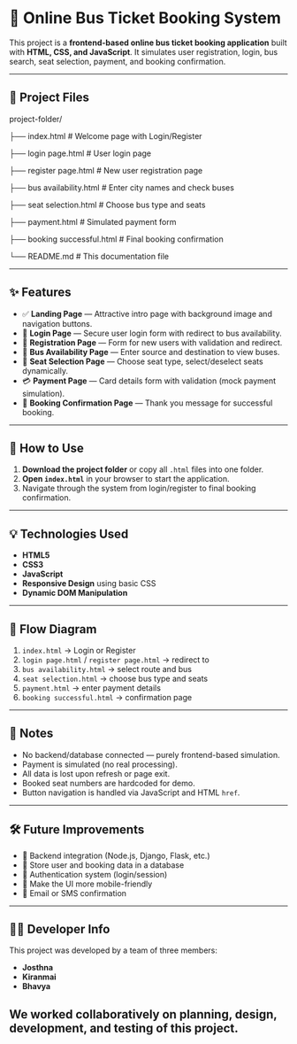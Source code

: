 # 🚌 Online Bus Ticket Booking System

This project is a **frontend-based online bus ticket booking application** built with **HTML, CSS, and JavaScript**. It simulates user registration, login, bus search, seat selection, payment, and booking confirmation.

---

## 📁 Project Files
project-folder/

├── index.html # Welcome page with Login/Register

├── login page.html # User login page

├── register page.html # New user registration page

├── bus availability.html # Enter city names and check buses

├── seat selection.html # Choose bus type and seats

├── payment.html # Simulated payment form

├── booking successful.html # Final booking confirmation

└── README.md # This documentation file

---

## ✨ Features

- ✅ **Landing Page** — Attractive intro page with background image and navigation buttons.
- 🔐 **Login Page** — Secure user login form with redirect to bus availability.
- 📝 **Registration Page** — Form for new users with validation and redirect.
- 🚌 **Bus Availability Page** — Enter source and destination to view buses.
- 💺 **Seat Selection Page** — Choose seat type, select/deselect seats dynamically.
- 💳 **Payment Page** — Card details form with validation (mock payment simulation).
- 🎉 **Booking Confirmation Page** — Thank you message for successful booking.

---

## 🚀 How to Use

1. **Download the project folder** or copy all `.html` files into one folder.
2. **Open `index.html`** in your browser to start the application.
3. Navigate through the system from login/register to final booking confirmation.

---

## 💡 Technologies Used

- **HTML5**
- **CSS3**
- **JavaScript**
- **Responsive Design** using basic CSS 
- **Dynamic DOM Manipulation**

---

## 🔄 Flow Diagram

1. `index.html` → Login or Register  
2. `login page.html` / `register page.html` → redirect to  
3. `bus availability.html` → select route and bus  
4. `seat selection.html` → choose bus type and seats  
5. `payment.html` → enter payment details  
6. `booking successful.html` → confirmation page

---

## 📌 Notes

- No backend/database connected — purely frontend-based simulation.
- Payment is simulated (no real processing).
- All data is lost upon refresh or page exit.
- Booked seat numbers are hardcoded for demo.
- Button navigation is handled via JavaScript and HTML `href`.

---

## 🛠 Future Improvements

- 🔗 Backend integration (Node.js, Django, Flask, etc.)
- 💾 Store user and booking data in a database
- 🔐 Authentication system (login/session)
- 📱 Make the UI more mobile-friendly
- 🧾 Email or SMS confirmation

---

## 👨‍💻 Developer Info

This project was developed by a team of three members:

- **Josthna**
- **Kiranmai**
- **Bhavya**

We worked collaboratively on planning, design, development, and testing of this project.
---
